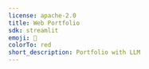```yaml
---
license: apache-2.0
title: Web Portfolio
sdk: streamlit
emoji: 🚀
colorTo: red
short_description: Portfolio with LLM
---
```

